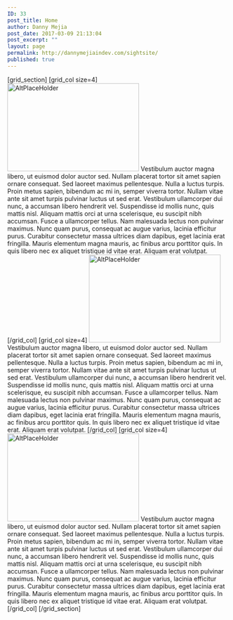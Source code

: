 ```yaml
---
ID: 33
post_title: Home
author: Danny Mejia
post_date: 2017-03-09 21:13:04
post_excerpt: ""
layout: page
permalink: http://dannymejiaindev.com/sightsite/
published: true
---
```

[grid_section] [grid_col size=4] <img class="size-medium wp-image-50 aligncenter" src="http://dannymejiaindev.com/sightsite/wp-content/uploads/2017/03/Reverse-Image-Search-Engines-Apps-And-Its-Uses-2016-300x200.jpg" alt="AltPlaceHolder" width="300" height="200" /> Vestibulum auctor magna libero, ut euismod dolor auctor sed. Nullam placerat tortor sit amet sapien ornare consequat. Sed laoreet maximus pellentesque. Nulla a luctus turpis. Proin metus sapien, bibendum ac mi in, semper viverra tortor. Nullam vitae ante sit amet turpis pulvinar luctus ut sed erat. Vestibulum ullamcorper dui nunc, a accumsan libero hendrerit vel. Suspendisse id mollis nunc, quis mattis nisl. Aliquam mattis orci at urna scelerisque, eu suscipit nibh accumsan. Fusce a ullamcorper tellus. Nam malesuada lectus non pulvinar maximus. Nunc quam purus, consequat ac augue varius, lacinia efficitur purus. Curabitur consectetur massa ultrices diam dapibus, eget lacinia erat fringilla. Mauris elementum magna mauris, ac finibus arcu porttitor quis. In quis libero nec ex aliquet tristique id vitae erat. Aliquam erat volutpat. [/grid_col] [grid_col size=4] <img class="alignleft size-medium wp-image-50" src="http://dannymejiaindev.com/sightsite/wp-content/uploads/2017/03/Reverse-Image-Search-Engines-Apps-And-Its-Uses-2016-300x200.jpg" alt="AltPlaceHolder" width="300" height="200" /> Vestibulum auctor magna libero, ut euismod dolor auctor sed. Nullam placerat tortor sit amet sapien ornare consequat. Sed laoreet maximus pellentesque. Nulla a luctus turpis. Proin metus sapien, bibendum ac mi in, semper viverra tortor. Nullam vitae ante sit amet turpis pulvinar luctus ut sed erat. Vestibulum ullamcorper dui nunc, a accumsan libero hendrerit vel. Suspendisse id mollis nunc, quis mattis nisl. Aliquam mattis orci at urna scelerisque, eu suscipit nibh accumsan. Fusce a ullamcorper tellus. Nam malesuada lectus non pulvinar maximus. Nunc quam purus, consequat ac augue varius, lacinia efficitur purus. Curabitur consectetur massa ultrices diam dapibus, eget lacinia erat fringilla. Mauris elementum magna mauris, ac finibus arcu porttitor quis. In quis libero nec ex aliquet tristique id vitae erat. Aliquam erat volutpat. [/grid_col] [grid_col size=4] <img class="alignleft size-medium wp-image-50" src="http://dannymejiaindev.com/sightsite/wp-content/uploads/2017/03/Reverse-Image-Search-Engines-Apps-And-Its-Uses-2016-300x200.jpg" alt="AltPlaceHolder" width="300" height="200" /> Vestibulum auctor magna libero, ut euismod dolor auctor sed. Nullam placerat tortor sit amet sapien ornare consequat. Sed laoreet maximus pellentesque. Nulla a luctus turpis. Proin metus sapien, bibendum ac mi in, semper viverra tortor. Nullam vitae ante sit amet turpis pulvinar luctus ut sed erat. Vestibulum ullamcorper dui nunc, a accumsan libero hendrerit vel. Suspendisse id mollis nunc, quis mattis nisl. Aliquam mattis orci at urna scelerisque, eu suscipit nibh accumsan. Fusce a ullamcorper tellus. Nam malesuada lectus non pulvinar maximus. Nunc quam purus, consequat ac augue varius, lacinia efficitur purus. Curabitur consectetur massa ultrices diam dapibus, eget lacinia erat fringilla. Mauris elementum magna mauris, ac finibus arcu porttitor quis. In quis libero nec ex aliquet tristique id vitae erat. Aliquam erat volutpat. [/grid_col] [/grid_section]    